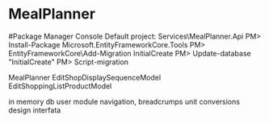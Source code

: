 # MealPlanner

#Package Manager Console
Default project: Services\MealPlanner.Api
PM> Install-Package Microsoft.EntityFrameworkCore.Tools
PM> EntityFrameworkCore\Add-Migration InitialCreate
PM> Update-database "InitialCreate"
PM> Script-migration





MealPlanner
EditShopDisplaySequenceModel
EditShoppingListProductModel

in memory db
user module
navigation, breadcrumps
unit conversions
design interfata
